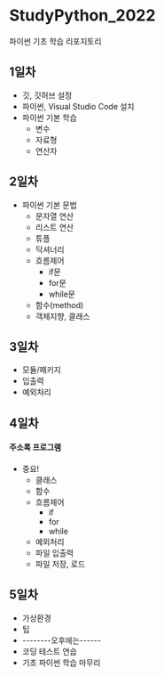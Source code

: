 # StudyPython_2022

파이썬 기초 학습 리포지토리

## 1일차

- 깃, 깃허브 설정
- 파이썬, Visual Studio Code 설치
- 파이썬 기본 학습
  - 변수
  - 자료형
  - 연산자

## 2일차

- 파이썬 기본 문법
  - 문자열 연산
  - 리스트 연산
  - 튜플
  - 딕셔너리
  - 흐름제어
    - if문
    - for문
    - while문
  - 함수(method)
  - 객체지향, 클래스

## 3일차

- 모듈/패키지
- 입출력
- 예외처리

## 4일차

#### 주소록 프로그램

- 중요!
  - 클래스
  - 함수
  - 흐름제어
    - if
    - for
    - while
  - 예외처리
  - 파일 입출력
  - 파일 저장, 로드

## 5일차

- 가상환경
- 팁
- --------오후에는------
- 코딩 테스트 연습
- 기초 파이썬 학습 마무리
